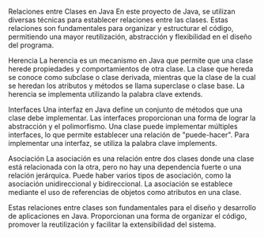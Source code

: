 Relaciones entre Clases en Java
En este proyecto de Java, se utilizan diversas técnicas para establecer relaciones entre las clases.
Estas relaciones son fundamentales para organizar y estructurar el código, permitiendo una mayor reutilización, abstracción y flexibilidad en el diseño del programa.

Herencia
La herencia es un mecanismo en Java que permite que una clase herede propiedades y comportamientos de otra clase. La clase que hereda se conoce como subclase o clase 
derivada, mientras que la clase de la cual se heredan los atributos y métodos se llama superclase o clase base. La herencia se implementa utilizando la palabra clave 
extends.

Interfaces
Una interfaz en Java define un conjunto de métodos que una clase debe implementar. Las interfaces proporcionan una forma de lograr la abstracción y el polimorfismo. 
Una clase puede implementar múltiples interfaces, lo que permite establecer una relación de "puede-hacer". Para implementar una interfaz, se utiliza la palabra clave implements.

Asociación
La asociación es una relación entre dos clases donde una clase está relacionada con la otra, pero no hay una dependencia fuerte o una relación jerárquica. Puede haber varios tipos 
de asociación, como la asociación unidireccional y bidireccional. La asociación se establece mediante el uso de referencias de objetos como atributos en una clase.

Estas relaciones entre clases son fundamentales para el diseño y desarrollo de aplicaciones en Java. Proporcionan una forma de organizar el código, promover la reutilización y facilitar la extensibilidad del sistema.
